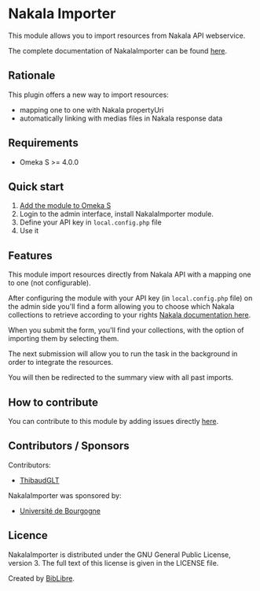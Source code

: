 # Nakala Importer

This module allows you to import resources from Nakala API webservice.

The complete documentation of NakalaImporter can be found [here](https://biblibre.github.io/omeka-s-module-NakalaImporter).

## Rationale

This plugin offers a new way to import resources:
- mapping one to one with Nakala propertyUri
- automatically linking with medias files in Nakala response data

## Requirements

* Omeka S >= 4.0.0

## Quick start

1. [Add the module to Omeka S](https://omeka.org/s/docs/user-manual/modules/#adding-modules-to-omeka-s)
2. Login to the admin interface, install NakalaImporter module.
3. Define your API key in `local.config.php` file
4. Use it

## Features

This module import resources directly from Nakala API with a mapping one to one (not configurable).

After configuring the module with your API key (in `local.config.php` file) on the admin side you'll find a form allowing you to choose which Nakala collections to retrieve according to your rights [Nakala documentation here](https://documentation.huma-num.fr/nakala/#tableau-recapitulatif-des-droits-par-role).

When you submit the form, you'll find your collections, with the option of importing them by selecting them.

The next submission will allow you to run the task in the background in order to integrate the resources.

You will then be redirected to the summary view with all past imports.

## How to contribute

You can contribute to this module by adding issues directly [here](https://github.com/biblibre/omeka-s-module-NakalaImporter/issues).

## Contributors / Sponsors

Contributors:
* [ThibaudGLT](https://github.com/ThibaudGLT)

NakalaImporter was sponsored by:
* [Université de Bourgogne](#)

## Licence

NakalaImporter is distributed under the GNU General Public License, version 3. The full text of this license is given in the LICENSE file.

Created by [BibLibre](https://www.biblibre.com).